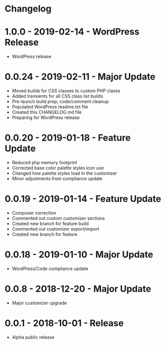 # Changelog

<a name="1.0.0"></a>
# 1.0.0 - 2019-02-14 - WordPress Release

* WordPress release

<a name="0.0.24"></a>
# 0.0.24 - 2019-02-11 - Major Update

* Moved builds for CSS classes to custom PHP clases
* Added transients for all CSS class list builds
* Pre-launch build prep, code/comment cleanup
* Populated WordPress readme.txt file
* Created this CHANGELOG.md file
* Preparing for WordPress release

<a name="0.0.20"></a>
# 0.0.20 - 2019-01-18 - Feature Update

* Reduced php memory footprint
* Corrected base color palette styles icon use
* Changed how palette styles load in the customizer
* Minor adjustments from compliance update

<a name="0.0.19"></a>
# 0.0.19 - 2019-01-14 - Feature Update

* Composer correction
* Commented out custom customizer sections
* Created new branch for feature build
* Commented out customizer export/import
* Created new branch for feature

<a name="0.0.18"></a>
# 0.0.18 - 2019-01-10 - Major Update

* WordPress/Code compliance update

<a name="0.0.8"></a>
# 0.0.8 - 2018-12-20 - Major Update

* Major customizer upgrade

<a name="0.0.1"></a>
# 0.0.1 - 2018-10-01 - Release

* Alpha public release
